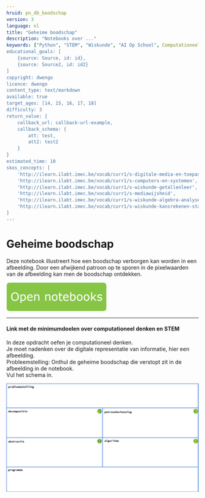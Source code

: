 ```yaml
---
hruid: pn_db_boodschap
version: 3
language: nl
title: "Geheime boodschap"
description: "Notebooks over ..."
keywords: ["Python", "STEM", "Wiskunde", "AI Op School", Computationeel denken"]
educational_goals: [
    {source: Source, id: id}, 
    {source: Source2, id: id2}
]
copyright: dwengo
licence: dwengo
content_type: text/markdown
available: true
target_ages: [14, 15, 16, 17, 18]
difficulty: 3
return_value: {
    callback_url: callback-url-example,
    callback_schema: {
        att: test,
        att2: test2
    }
}
estimated_time: 10
skos_concepts: [
    'http://ilearn.ilabt.imec.be/vocab/curr1/s-digitale-media-en-toepassingen', 
    'http://ilearn.ilabt.imec.be/vocab/curr1/s-computers-en-systemen', 
    'http://ilearn.ilabt.imec.be/vocab/curr1/s-wiskunde-getallenleer', 
    'http://ilearn.ilabt.imec.be/vocab/curr1/s-mediawijsheid', 
    'http://ilearn.ilabt.imec.be/vocab/curr1/s-wiskunde-algebra-analyse', 
    'http://ilearn.ilabt.imec.be/vocab/curr1/s-wiskunde-kansrekenen-statistiek'
]
---
```


# Geheime boodschap

 Deze notebook illustreert hoe een boodschap verborgen kan worden in een afbeelding. Door een afwijkend patroon op te sporen in de pixelwaarden van de afbeelding kan men de boodschap ontdekken. 
 
[![](embed/Knop.png "Knop")](https://kiks.ilabt.imec.be/jupyterhub/?id=1520 "Notebooks Geheime boodschap")

--------------
#### Link met de minimumdoelen over computationeel denken en STEM
In deze opdracht oefen je computationeel denken. <br>
Je moet nadenken over de digitale representatie van informatie, hier een afbeelding.<br>
Probleemstelling: Onthul de geheime boodschap die verstopt zit in de afbeelding in de notebook.<br>
Vul het schema in.


![](embed/schema.png "Schema basisconcepten computationeel denken")
